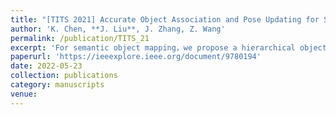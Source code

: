 ```yaml
---
title: "[TITS 2021] Accurate Object Association and Pose Updating for Semantic SLAM"
author: 'K. Chen, **J. Liu**, J. Zhang, Z. Wang'
permalink: /publication/TITS_21
excerpt: 'For semantic object mapping，we propose a hierarchical object association strategy and a pose-refinement approach. The proposed method is comprehensively evaluated on seven simulated hospital sequences, a real hospital environment and the KITTI dataset.'
paperurl: 'https://ieeexplore.ieee.org/document/9780194'
date: 2022-05-23
collection: publications
category: manuscripts
venue: 
---
```

